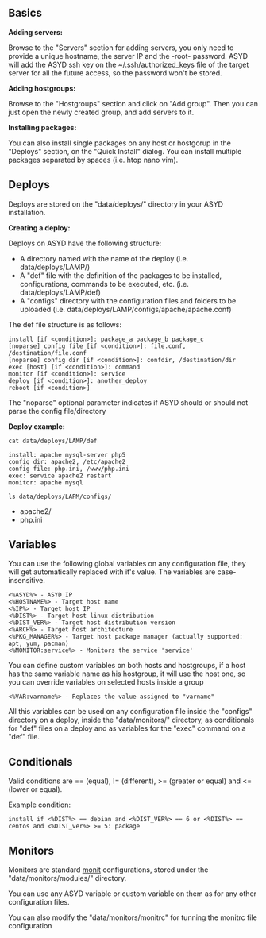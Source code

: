 Basics
------

**Adding servers:**

Browse to the "Servers" section for adding servers, you only need to provide a
unique hostname, the server IP and the -root- password.
ASYD will add the ASYD ssh key on the ~/.ssh/authorized_keys file of the target server
for all the future access, so the password won't be stored.

**Adding hostgroups:**

Browse to the "Hostgroups" section and click on "Add group". Then you can just
open the newly created group, and add servers to it.

**Installing packages:**

You can also install single packages on any host or hostgorup in the "Deploys" section,
on the "Quick Install" dialog. You can install multiple packages separated by spaces
(i.e. htop nano vim).

Deploys
-------

Deploys are stored on the "data/deploys/" directory in your ASYD installation.

**Creating a deploy:**

Deploys on ASYD have the following structure:

* A directory named with the name of the deploy (i.e. data/deploys/LAMP/)
* A "def" file with the definition of the packages to be installed,
  configurations, commands to be executed, etc. (i.e. data/deploys/LAMP/def)
* A "configs" directory with the configuration files and folders to be uploaded
  (i.e. data/deploys/LAMP/configs/apache/apache.conf)

The def file structure is as follows:

    install [if <condition>]: package_a package_b package_c
    [noparse] config file [if <condition>]: file.conf, /destination/file.conf
    [noparse] config dir [if <condition>]: confdir, /destination/dir
    exec [host] [if <condition>]: command
    monitor [if <condition>]: service
    deploy [if <condition>]: another_deploy
    reboot [if <condition>]

The "noparse" optional parameter indicates if ASYD should or should not parse the config file/directory

**Deploy example:**

`cat data/deploys/LAMP/def`

    install: apache mysql-server php5
    config dir: apache2, /etc/apache2
    config file: php.ini, /www/php.ini
    exec: service apache2 restart
    monitor: apache mysql

`ls data/deploys/LAPM/configs/`

- apache2/
- php.ini


Variables
---------

You can use the following global variables on any configuration file, they will
get automatically replaced with it's value. The variables are case-insensitive.

    <%ASYD%> - ASYD IP
    <%HOSTNAME%> - Target host name
    <%IP%> - Target host IP
    <%DIST%> - Target host linux distribution
    <%DIST_VER%> - Target host distribution version
    <%ARCH%> - Target host architecture
    <%PKG_MANAGER%> - Target host package manager (actually supported: apt, yum, pacman)
    <%MONITOR:service%> - Monitors the service 'service'

You can define custom variables on both hosts and hostgroups, if a host has the
same variable name as his hostgroup, it will use the host one, so you can override
variables on selected hosts inside a group

    <%VAR:varname%> - Replaces the value assigned to "varname"

All this variables can be used on any configuration file inside the "configs"
directory on a deploy, inside the "data/monitors/" directory, as conditionals
for "def" files on a deploy and as variables for the "exec" command on a "def" file.

Conditionals
------------

Valid conditions are == (equal), != (different), >= (greater or equal) and <= (lower or equal).

Example condition:

`install if <%DIST%> == debian and <%DIST_VER%> == 6 or <%DIST%> == centos and <%DIST_ver%> >= 5: package`

Monitors
--------

Monitors are standard [monit](http://mmonit.com/monit/) configurations, stored under the "data/monitors/modules/" directory.

You can use any ASYD variable or custom variable on them as for any other configuration files.

You can also modify the "data/monitors/monitrc" for tunning the monitrc file configuration
